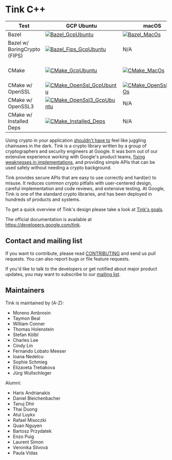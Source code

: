 # Tink C++

<!-- GCP Ubuntu --->

[bazel_gcp_ubuntu]: https://storage.googleapis.com/tink-kokoro-build-badges/tink-cc-bazel-gcp-ubuntu.svg
[bazel_fips_gcp_ubuntu]: https://storage.googleapis.com/tink-kokoro-build-badges/tink-cc-bazel-fips-gcp-ubuntu.svg
[cmake_gcp_ubuntu]: https://storage.googleapis.com/tink-kokoro-build-badges/tink-cc-cmake-gcp-ubuntu.svg
[cmake_openssl_gcp_ubuntu]: https://storage.googleapis.com/tink-kokoro-build-badges/tink-cc-cmake-openssl-gcp-ubuntu.svg
[cmake_openssl3_gcp_ubuntu]: https://storage.googleapis.com/tink-kokoro-build-badges/tink-cc-cmake-openssl3-gcp-ubuntu.svg
[cmake_installed_deps_gcp_ubuntu]: https://storage.googleapis.com/tink-kokoro-build-badges/tink-cc-cmake-installed_deps-gcp-ubuntu.svg

<!-- macOS --->

[bazel_macos]: https://storage.googleapis.com/tink-kokoro-build-badges/tink-cc-bazel-macos-external.svg
[cmake_macos]: https://storage.googleapis.com/tink-kokoro-build-badges/tink-cc-cmake-macos-external.svg
[cmake_openssl_macos]: https://storage.googleapis.com/tink-kokoro-build-badges/tink-cc-cmake-openssl-macos-external.svg

<!-- GCP Windows --->

[bazel_gcp_windows]: https://storage.googleapis.com/tink-kokoro-build-badges/tink-cc-bazel-gcp-windows-external.svg
[cmake_gcp_windows]: https://storage.googleapis.com/tink-kokoro-build-badges/tink-cc-cmake-gcp-windows-external.svg

**Test**                     | **GCP Ubuntu**                                                | **macOS**                                        | **GCP Windows**
---------------------------- | ------------------------------------------------------------- | ------------------------------------------------ | ---------------
Bazel                        | [![Bazel_GcpUbuntu][bazel_gcp_ubuntu]](#)                     | [![Bazel_MacOs][bazel_macos]](#)                 | [![Bazel_GcpWindows][bazel_gcp_windows]](#)
Bazel w/ BoringCrypto (FIPS) | [![Bazel_Fips_GcpUbuntu][bazel_fips_gcp_ubuntu]](#)           | N/A                                              | N/A
CMake                        | [![CMake_GcpUbuntu][cmake_gcp_ubuntu]](#)                     | [![CMake_MacOs][cmake_macos]](#)                 | [![CMake_GcpWindows[cmake_gcp_windows]](#)
CMake w/ OpenSSL             | [![CMake_OpenSsl_GcpUbuntu][cmake_openssl_gcp_ubuntu]](#)     | [![CMake_OpenSsl_MacOs][cmake_openssl_macos]](#) | N/A
CMake w/ OpenSSL3            | [![CMake_OpenSsl3_GcpUbuntu][cmake_openssl3_gcp_ubuntu]](#)   | N/A                                              | N/A
CMake w/ Installed Deps      | [![CMake_Installed_Deps][cmake_installed_deps_gcp_ubuntu]](#) | N/A                                              | N/A


Using crypto in your application [shouldn't have to][devs_are_users_too_slides]
feel like juggling chainsaws in the dark. Tink is a crypto library written by a
group of cryptographers and security engineers at Google. It was born out of our
extensive experience working with Google's product teams,
[fixing weaknesses in implementations](https://github.com/google/wycheproof),
and providing simple APIs that can be used safely without needing a crypto
background.

Tink provides secure APIs that are easy to use correctly and hard(er) to misuse.
It reduces common crypto pitfalls with user-centered design, careful
implementation and code reviews, and extensive testing. At Google, Tink is one
of the standard crypto libraries, and has been deployed in hundreds of products
and systems.

To get a quick overview of Tink's design please take a look at
[Tink's goals](https://developers.google.com/tink/design/goals_of_tink).

The official documentation is available at https://developers.google.com/tink.

[devs_are_users_too_slides]: https://www.usenix.org/sites/default/files/conference/protected-files/hotsec15_slides_green.pdf

## Contact and mailing list

If you want to contribute, please read [CONTRIBUTING](docs/CONTRIBUTING.md) and
send us pull requests. You can also report bugs or file feature requests.

If you'd like to talk to the developers or get notified about major product
updates, you may want to subscribe to our
[mailing list](https://groups.google.com/forum/#!forum/tink-users).

## Maintainers

Tink is maintained by (A-Z):

-   Moreno Ambrosin
-   Taymon Beal
-   William Conner
-   Thomas Holenstein
-   Stefan Kölbl
-   Charles Lee
-   Cindy Lin
-   Fernando Lobato Meeser
-   Ioana Nedelcu
-   Sophie Schmieg
-   Elizaveta Tretiakova
-   Jürg Wullschleger

Alumni:

-   Haris Andrianakis
-   Daniel Bleichenbacher
-   Tanuj Dhir
-   Thai Duong
-   Atul Luykx
-   Rafael Misoczki
-   Quan Nguyen
-   Bartosz Przydatek
-   Enzo Puig
-   Laurent Simon
-   Veronika Slívová
-   Paula Vidas
